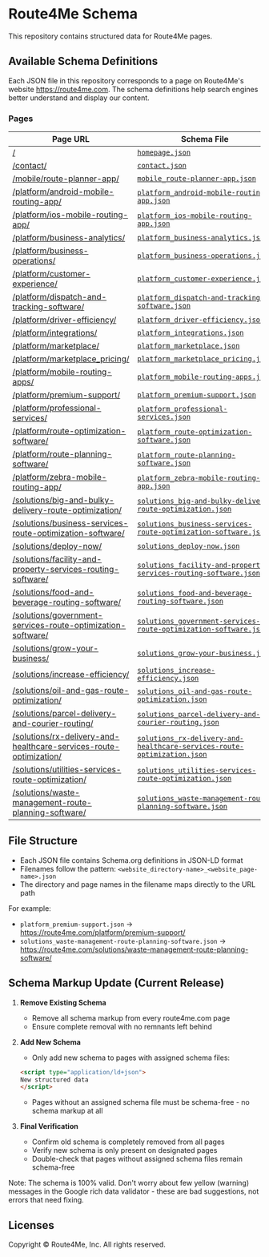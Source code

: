 # Route4Me Schema

This repository contains structured data for Route4Me pages.

## Available Schema Definitions

Each JSON file in this repository corresponds to a page on Route4Me's website https://route4me.com. The schema definitions help search engines better understand and display our content.

### Pages

| Page URL | Schema File |
|----------|-------------|
| [/](https://route4me.com/) | [`homepage.json`](./homepage.json) |
| [/contact/](https://route4me.com/contact/) | [`contact.json`](./contact.json) |
| [/mobile/route-planner-app/](https://route4me.com/mobile/route-planner-app/) | [`mobile_route-planner-app.json`](./mobile_route-planner-app.json) |
| [/platform/android-mobile-routing-app/](https://route4me.com/platform/android-mobile-routing-app/) | [`platform_android-mobile-routing-app.json`](./platform_android-mobile-routing-app.json) |
| [/platform/ios-mobile-routing-app/](https://route4me.com/platform/ios-mobile-routing-app/) | [`platform_ios-mobile-routing-app.json`](./platform_ios-mobile-routing-app.json) |
| [/platform/business-analytics/](https://route4me.com/platform/business-analytics/) | [`platform_business-analytics.json`](./platform_business-analytics.json) |
| [/platform/business-operations/](https://route4me.com/platform/business-operations/) | [`platform_business-operations.json`](./platform_business-operations.json) |
| [/platform/customer-experience/](https://route4me.com/platform/customer-experience/) | [`platform_customer-experience.json`](./platform_customer-experience.json) |
| [/platform/dispatch-and-tracking-software/](https://route4me.com/platform/dispatch-and-tracking-software/) | [`platform_dispatch-and-tracking-software.json`](./platform_dispatch-and-tracking-software.json) |
| [/platform/driver-efficiency/](https://route4me.com/platform/driver-efficiency/) | [`platform_driver-efficiency.json`](./platform_driver-efficiency.json) |
| [/platform/integrations/](https://route4me.com/platform/integrations/) | [`platform_integrations.json`](./platform_integrations.json) |
| [/platform/marketplace/](https://route4me.com/platform/marketplace/) | [`platform_marketplace.json`](./platform_marketplace.json) |
| [/platform/marketplace_pricing/](https://route4me.com/platform/marketplace_pricing/) | [`platform_marketplace_pricing.json`](./platform_marketplace_pricing.json) |
| [/platform/mobile-routing-apps/](https://route4me.com/platform/mobile-routing-apps/) | [`platform_mobile-routing-apps.json`](./platform_mobile-routing-apps.json) |
| [/platform/premium-support/](https://route4me.com/platform/premium-support/) | [`platform_premium-support.json`](./platform_premium-support.json) |
| [/platform/professional-services/](https://route4me.com/platform/professional-services/) | [`platform_professional-services.json`](./platform_professional-services.json) |
| [/platform/route-optimization-software/](https://route4me.com/platform/route-optimization-software/) | [`platform_route-optimization-software.json`](./platform_route-optimization-software.json) |
| [/platform/route-planning-software/](https://route4me.com/platform/route-planning-software/) | [`platform_route-planning-software.json`](./platform_route-planning-software.json) |
| [/platform/zebra-mobile-routing-app/](https://route4me.com/platform/zebra-mobile-routing-app/) | [`platform_zebra-mobile-routing-app.json`](./platform_zebra-mobile-routing-app.json) |
| [/solutions/big-and-bulky-delivery-route-optimization/](https://route4me.com/solutions/big-and-bulky-delivery-route-optimization/) | [`solutions_big-and-bulky-delivery-route-optimization.json`](./solutions_big-and-bulky-delivery-route-optimization.json) |
| [/solutions/business-services-route-optimization-software/](https://route4me.com/solutions/business-services-route-optimization-software/) | [`solutions_business-services-route-optimization-software.json`](./solutions_business-services-route-optimization-software.json) |
| [/solutions/deploy-now/](https://route4me.com/solutions/deploy-now/) | [`solutions_deploy-now.json`](./solutions_deploy-now.json) |
| [/solutions/facility-and-property-services-routing-software/](https://route4me.com/solutions/facility-and-property-services-routing-software/) | [`solutions_facility-and-property-services-routing-software.json`](./solutions_facility-and-property-services-routing-software.json) |
| [/solutions/food-and-beverage-routing-software/](https://route4me.com/solutions/food-and-beverage-routing-software/) | [`solutions_food-and-beverage-routing-software.json`](./solutions_food-and-beverage-routing-software.json) |
| [/solutions/government-services-route-optimization-software/](https://route4me.com/solutions/government-services-route-optimization-software/) | [`solutions_government-services-route-optimization-software.json`](./solutions_government-services-route-optimization-software.json) |
| [/solutions/grow-your-business/](https://route4me.com/solutions/grow-your-business/) | [`solutions_grow-your-business.json`](./solutions_grow-your-business.json) |
| [/solutions/increase-efficiency/](https://route4me.com/solutions/increase-efficiency/) | [`solutions_increase-efficiency.json`](./solutions_increase-efficiency.json) |
| [/solutions/oil-and-gas-route-optimization/](https://route4me.com/solutions/oil-and-gas-route-optimization/) | [`solutions_oil-and-gas-route-optimization.json`](./solutions_oil-and-gas-route-optimization.json) |
| [/solutions/parcel-delivery-and-courier-routing/](https://route4me.com/solutions/parcel-delivery-and-courier-routing/) | [`solutions_parcel-delivery-and-courier-routing.json`](./solutions_parcel-delivery-and-courier-routing.json) |
| [/solutions/rx-delivery-and-healthcare-services-route-optimization/](https://route4me.com/solutions/rx-delivery-and-healthcare-services-route-optimization/) | [`solutions_rx-delivery-and-healthcare-services-route-optimization.json`](./solutions_rx-delivery-and-healthcare-services-route-optimization.json) |
| [/solutions/utilities-services-route-optimization/](https://route4me.com/solutions/utilities-services-route-optimization/) | [`solutions_utilities-services-route-optimization.json`](./solutions_utilities-services-route-optimization.json) |
| [/solutions/waste-management-route-planning-software/](https://route4me.com/solutions/waste-management-route-planning-software/) | [`solutions_waste-management-route-planning-software.json`](./solutions_waste-management-route-planning-software.json) |

## File Structure

- Each JSON file contains Schema.org definitions in JSON-LD format
- Filenames follow the pattern: `<website_directory-name>_<website_page-name>.json`
- The directory and page names in the filename maps directly to the URL path

For example:
- `platform_premium-support.json` → https://route4me.com/platform/premium-support/
- `solutions_waste-management-route-planning-software.json` → https://route4me.com/solutions/waste-management-route-planning-software/

## Schema Markup Update (Current Release)

1. **Remove Existing Schema**
   - Remove all schema markup from every route4me.com page
   - Ensure complete removal with no remnants left behind

2. **Add New Schema**
   - Only add new schema to pages with assigned schema files:
   ```html
   <script type="application/ld+json">
   New structured data
   </script>
   ```
   - Pages without an assigned schema file must be schema-free - no schema markup at all

3. **Final Verification**
   - Confirm old schema is completely removed from all pages
   - Verify new schema is only present on designated pages
   - Double-check that pages without assigned schema files remain schema-free

Note: The schema is 100% valid. Don't worry about few yellow (warning) messages in the Google rich data validator - these are bad suggestions, not errors that need fixing.

## Licenses

Copyright © Route4Me, Inc. All rights reserved. 